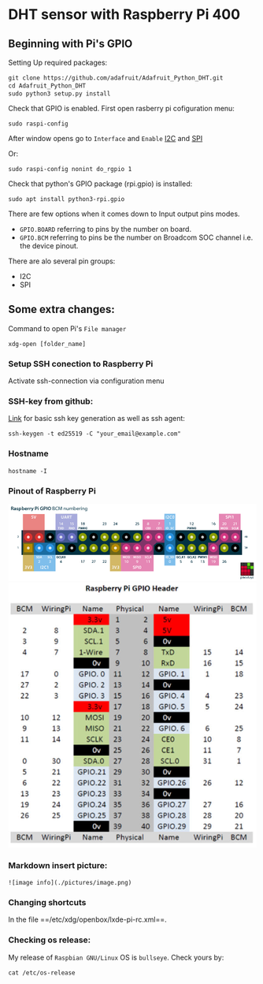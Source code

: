 # DHT sensor with Raspberry Pi 400
## Beginning with Pi's GPIO

Setting Up required packages:

    git clone https://github.com/adafruit/Adafruit_Python_DHT.git
    cd Adafruit_Python_DHT
    sudo python3 setup.py install

Check that GPIO is enabled. First open rasberry pi cofiguration menu:

    sudo raspi-config

After window opens go to `Interface` and `Enable` [I2C](https://raspberrytips.com/glossary/i2c/) and [SPI](https://raspberrytips.com/glossary/spi/) 

Or: 

    sudo raspi-config nonint do_rgpio 1

Check that python's GPIO package (rpi.gpio) is installed:

    sudo apt install python3-rpi.gpio
    
There are few options when it comes down to Input output pins modes.
- `GPIO.BOARD` referring to pins by the number on board.
- `GPIO.BCM` referring to pins be the number on Broadcom SOC channel i.e. the device pinout.

There are alo several pin groups:
- I2C 
- SPI

## Some extra changes:

Command to open Pi's `File manager`

    xdg-open [folder_name]


### Setup SSH conection to Raspberry Pi 

Activate ssh-connection via configuration menu

### SSH-key from github:
[Link](https://docs.github.com/en/authentication/connecting-to-github-with-ssh/generating-a-new-ssh-key-and-adding-it-to-the-ssh-agent) for basic ssh key generation as well as ssh agent:

    ssh-keygen -t ed25519 -C "your_email@example.com"
### Hostname

    hostname -I

### Pinout of Raspberry Pi
![pinout](./imageSource/pinout.png)
![pinout](./imageSource/pinout.jpg)
### Markdown insert picture:

    ![image info](./pictures/image.png)


### Changing shortcuts
In the file ==/etc/xdg/openbox/lxde-pi-rc.xml==.


### Checking os release:
My release of `Raspbian GNU/Linux` OS is `bullseye`. Check yours by:

    cat /etc/os-release



